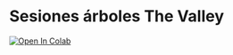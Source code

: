 # Sesiones árboles The Valley

[![Open In Colab](https://colab.research.google.com/assets/colab-badge.svg)](https://colab.research.google.com/github/astrojuanlu/the-valley-mds-arboles/)
